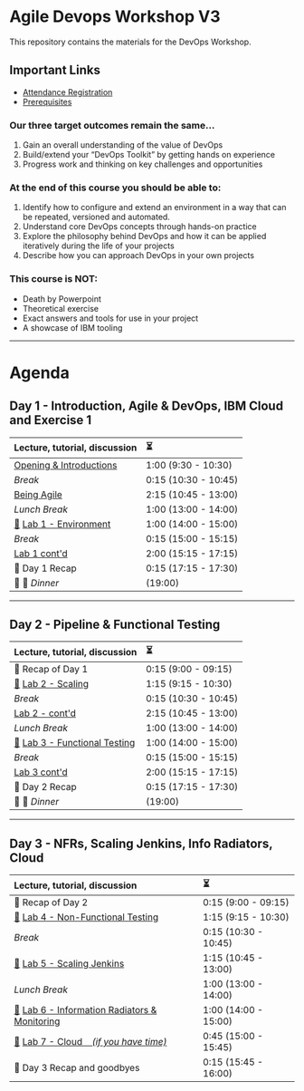 # Agile Devops Workshop V3

This repository contains the materials for the DevOps Workshop.

## Important Links

* [Attendance Registration](/Prereqs/registration.md)
* [Prerequisites](/Prereqs/README.md)

### Our three target outcomes remain the same...

1. Gain an overall understanding of the value of DevOps
1. Build/extend your “DevOps Toolkit” by getting hands on experience
1. Progress work and thinking on key challenges and opportunities

### At the end of this course you should be able to:

1. Identify how to configure and extend an environment in a way that can be repeated, versioned and automated.
1. Understand core DevOps concepts through hands-on practice
1. Explore the philosophy behind DevOps and how it can be applied iteratively during the life of your projects
1. Describe how you can approach DevOps in your own projects

### This course is NOT:

* Death by Powerpoint
* Theoretical exercise
* Exact answers and tools for use in your project
* A showcase of IBM tooling

---
# Agenda

## Day 1 - Introduction, Agile & DevOps, IBM Cloud and Exercise 1

| Lecture, tutorial, discussion                                                                                                            | :hourglass_flowing_sand: |
| :--------------------------------------------------------------------------------------------------------------------------------------- | :----------------------- |
| [Opening & Introductions](/Intro/README.md)                                                                                                             | 1:00 (9:30 - 10:30)
| _Break_ | 0:15 (10:30 - 10:45)
| [Being Agile](/Intro/beingagile.md) | 2:15 (10:45 - 13:00)
| _Lunch Break_                        | 1:00 (13:00 - 14:00)     |
| [:movie_camera:](https://brorlandi.github.io/StarWarsIntroCreator/#!/AKSB-_-44ff1KEfVSgm0) [Lab 1 - Environment](/Lab_1/README.md) | 1:00 (14:00 - 15:00)
| _Break_                                                                                                                                  | 0:15 (15:00 - 15:15)     |
| [Lab 1 cont'd](/Lab_1/lab1.md) | 2:00 (15:15 - 17:15)
| :tophat: Day 1 Recap                                                                                                                              | 0:15 (17:15 - 17:30)
| :fork_and_knife: :wine_glass: _Dinner_                           | (19:00)     |

---
## Day 2 - Pipeline & Functional Testing

| Lecture, tutorial, discussion                  | :hourglass_flowing_sand: |
|:---------------------------------------------- |:------------------------ |
| :tophat: Recap of Day 1 | 0:15 (9:00 - 09:15)      |
| [:movie_camera:](https://brorlandi.github.io/StarWarsIntroCreator/#!/AKSqVZvKRfVrLT5zkKvA) [Lab 2 - Scaling](/Lab_2/README.md) | 1:15 (9:15 - 10:30)      |
| _Break_ | 0:15 (10:30 - 10:45)
| [Lab 2 - cont'd](/Lab_2/README.md) | 2:15 (10:45 - 13:00)      |
| _Lunch Break_                                  | 1:00 (13:00 - 14:00)     |
| [:movie_camera:](https://brorlandi.github.io/StarWarsIntroCreator/#!/AKSqVsvau2Hn6kzyet3I) [Lab 3 - Functional Testing](/Lab_3/README.md)             | 1:00 (14:00 - 15:00)     |
| _Break_                                        | 0:15 (15:00 - 15:15)     |
| [Lab 3 cont'd](/Lab_3/README.md)               | 2:00 (15:15 - 17:15)     |
| :tophat: Day 2 Recap                           | 0:15 (17:15 - 17:30)     |
| :fork_and_knife: :wine_glass: _Dinner_                           | (19:00)     |

---
## Day 3 - NFRs, Scaling Jenkins, Info Radiators, Cloud

| Lecture, tutorial, discussion                  | :hourglass_flowing_sand: |
|:---------------------------------------------- |:------------------------ |
| :tophat: Recap of Day 2 | 0:15 (9:00 - 09:15)      |
| [:movie_camera:](https://brorlandi.github.io/StarWarsIntroCreator/#!/AKSqWCX6JwE-piUfp3eL) [Lab 4 - Non-Functional Testing](/Lab_4/README.md) | 1:15 (9:15 - 10:30)      |
| _Break_ | 0:15 (10:30 - 10:45)
| [:movie_camera:](https://brorlandi.github.io/StarWarsIntroCreator/#!/AKSqWN6m-GrHVnWnfGvs) [Lab 5 - Scaling Jenkins](/Lab_5/README.md) | 1:15 (10:45 - 13:00)      |
| _Lunch Break_                                  | 1:00 (13:00 - 14:00)     |
| [:movie_camera:](https://brorlandi.github.io/StarWarsIntroCreator/#!/AKSqWNwGGB97ClUxc9Q0) [Lab 6 - Information Radiators & Monitoring](/Lab_6/README.md)             | 1:00 (14:00 - 15:00)     |
| [:movie_camera:](https://brorlandi.github.io/StarWarsIntroCreator/#!/AKSqWOgu4ogXb0vvy4W5) [Lab 7 - Cloud &nbsp;&nbsp; _(if you have time)_](/Lab_7/README.md)             | 0:45 (15:00 - 15:45)  |
| :tophat: Day 3 Recap and goodbyes                | 0:15 (15:45 - 16:00)     |

